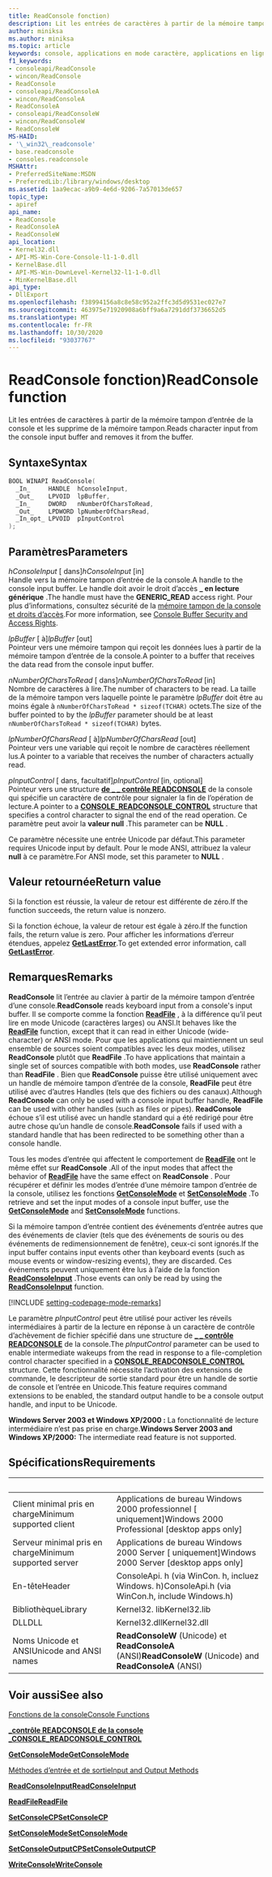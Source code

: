 ```yaml
---
title: ReadConsole fonction)
description: Lit les entrées de caractères à partir de la mémoire tampon d’entrée de la console et les supprime de la mémoire tampon.
author: miniksa
ms.author: miniksa
ms.topic: article
keywords: console, applications en mode caractère, applications en ligne de commande, applications de terminal, API console
f1_keywords:
- consoleapi/ReadConsole
- wincon/ReadConsole
- ReadConsole
- consoleapi/ReadConsoleA
- wincon/ReadConsoleA
- ReadConsoleA
- consoleapi/ReadConsoleW
- wincon/ReadConsoleW
- ReadConsoleW
MS-HAID:
- '\_win32\_readconsole'
- base.readconsole
- consoles.readconsole
MSHAttr:
- PreferredSiteName:MSDN
- PreferredLib:/library/windows/desktop
ms.assetid: 1aa9ecac-a9b9-4e6d-9206-7a57013de657
topic_type:
- apiref
api_name:
- ReadConsole
- ReadConsoleA
- ReadConsoleW
api_location:
- Kernel32.dll
- API-MS-Win-Core-Console-l1-1-0.dll
- KernelBase.dll
- API-MS-Win-DownLevel-Kernel32-l1-1-0.dll
- MinKernelBase.dll
api_type:
- DllExport
ms.openlocfilehash: f38994156a8c8e58c952a2ffc3d5d9531ec027e7
ms.sourcegitcommit: 463975e71920908a6bff9a6a7291ddf3736652d5
ms.translationtype: MT
ms.contentlocale: fr-FR
ms.lasthandoff: 10/30/2020
ms.locfileid: "93037767"
---
```

# <a name="readconsole-function"></a><span data-ttu-id="853c8-104">ReadConsole fonction)</span><span class="sxs-lookup"><span data-stu-id="853c8-104">ReadConsole function</span></span>

<span data-ttu-id="853c8-105">Lit les entrées de caractères à partir de la mémoire tampon d’entrée de la console et les supprime de la mémoire tampon.</span><span class="sxs-lookup"><span data-stu-id="853c8-105">Reads character input from the console input buffer and removes it from the buffer.</span></span>

## <a name="syntax"></a><span data-ttu-id="853c8-106">Syntaxe</span><span class="sxs-lookup"><span data-stu-id="853c8-106">Syntax</span></span>

```C
BOOL WINAPI ReadConsole(
  _In_     HANDLE  hConsoleInput,
  _Out_    LPVOID  lpBuffer,
  _In_     DWORD   nNumberOfCharsToRead,
  _Out_    LPDWORD lpNumberOfCharsRead,
  _In_opt_ LPVOID  pInputControl
);
```

## <a name="parameters"></a><span data-ttu-id="853c8-107">Paramètres</span><span class="sxs-lookup"><span data-stu-id="853c8-107">Parameters</span></span>

<span data-ttu-id="853c8-108">*hConsoleInput* \[ dans\]</span><span class="sxs-lookup"><span data-stu-id="853c8-108">*hConsoleInput* \[in\]</span></span>  
<span data-ttu-id="853c8-109">Handle vers la mémoire tampon d’entrée de la console.</span><span class="sxs-lookup"><span data-stu-id="853c8-109">A handle to the console input buffer.</span></span> <span data-ttu-id="853c8-110">Le handle doit avoir le droit d’accès **\_ en lecture générique** .</span><span class="sxs-lookup"><span data-stu-id="853c8-110">The handle must have the **GENERIC\_READ** access right.</span></span> <span data-ttu-id="853c8-111">Pour plus d’informations, consultez sécurité de la [mémoire tampon de la console et droits d’accès](console-buffer-security-and-access-rights.md).</span><span class="sxs-lookup"><span data-stu-id="853c8-111">For more information, see [Console Buffer Security and Access Rights](console-buffer-security-and-access-rights.md).</span></span>

<span data-ttu-id="853c8-112">*lpBuffer* \[ à\]</span><span class="sxs-lookup"><span data-stu-id="853c8-112">*lpBuffer* \[out\]</span></span>  
<span data-ttu-id="853c8-113">Pointeur vers une mémoire tampon qui reçoit les données lues à partir de la mémoire tampon d’entrée de la console.</span><span class="sxs-lookup"><span data-stu-id="853c8-113">A pointer to a buffer that receives the data read from the console input buffer.</span></span>

<span data-ttu-id="853c8-114">*nNumberOfCharsToRead* \[ dans\]</span><span class="sxs-lookup"><span data-stu-id="853c8-114">*nNumberOfCharsToRead* \[in\]</span></span>  
<span data-ttu-id="853c8-115">Nombre de caractères à lire.</span><span class="sxs-lookup"><span data-stu-id="853c8-115">The number of characters to be read.</span></span> <span data-ttu-id="853c8-116">La taille de la mémoire tampon vers laquelle pointe le paramètre *lpBuffer* doit être au moins égale à `nNumberOfCharsToRead * sizeof(TCHAR)` octets.</span><span class="sxs-lookup"><span data-stu-id="853c8-116">The size of the buffer pointed to by the *lpBuffer* parameter should be at least `nNumberOfCharsToRead * sizeof(TCHAR)` bytes.</span></span>

<span data-ttu-id="853c8-117">*lpNumberOfCharsRead* \[ à\]</span><span class="sxs-lookup"><span data-stu-id="853c8-117">*lpNumberOfCharsRead* \[out\]</span></span>  
<span data-ttu-id="853c8-118">Pointeur vers une variable qui reçoit le nombre de caractères réellement lus.</span><span class="sxs-lookup"><span data-stu-id="853c8-118">A pointer to a variable that receives the number of characters actually read.</span></span>

<span data-ttu-id="853c8-119">*pInputControl* \[ dans, facultatif\]</span><span class="sxs-lookup"><span data-stu-id="853c8-119">*pInputControl* \[in, optional\]</span></span>  
<span data-ttu-id="853c8-120">Pointeur vers une structure [**de \_ \_ contrôle READCONSOLE**](console-readconsole-control.md) de la console qui spécifie un caractère de contrôle pour signaler la fin de l’opération de lecture.</span><span class="sxs-lookup"><span data-stu-id="853c8-120">A pointer to a [**CONSOLE\_READCONSOLE\_CONTROL**](console-readconsole-control.md) structure that specifies a control character to signal the end of the read operation.</span></span> <span data-ttu-id="853c8-121">Ce paramètre peut avoir la **valeur null** .</span><span class="sxs-lookup"><span data-stu-id="853c8-121">This parameter can be **NULL** .</span></span>

<span data-ttu-id="853c8-122">Ce paramètre nécessite une entrée Unicode par défaut.</span><span class="sxs-lookup"><span data-stu-id="853c8-122">This parameter requires Unicode input by default.</span></span> <span data-ttu-id="853c8-123">Pour le mode ANSI, attribuez la valeur **null** à ce paramètre.</span><span class="sxs-lookup"><span data-stu-id="853c8-123">For ANSI mode, set this parameter to **NULL** .</span></span>

## <a name="return-value"></a><span data-ttu-id="853c8-124">Valeur retournée</span><span class="sxs-lookup"><span data-stu-id="853c8-124">Return value</span></span>

<span data-ttu-id="853c8-125">Si la fonction est réussie, la valeur de retour est différente de zéro.</span><span class="sxs-lookup"><span data-stu-id="853c8-125">If the function succeeds, the return value is nonzero.</span></span>

<span data-ttu-id="853c8-126">Si la fonction échoue, la valeur de retour est égale à zéro.</span><span class="sxs-lookup"><span data-stu-id="853c8-126">If the function fails, the return value is zero.</span></span> <span data-ttu-id="853c8-127">Pour afficher les informations d’erreur étendues, appelez [**GetLastError**](https://msdn.microsoft.com/library/windows/desktop/ms679360).</span><span class="sxs-lookup"><span data-stu-id="853c8-127">To get extended error information, call [**GetLastError**](https://msdn.microsoft.com/library/windows/desktop/ms679360).</span></span>

## <a name="remarks"></a><span data-ttu-id="853c8-128">Remarques</span><span class="sxs-lookup"><span data-stu-id="853c8-128">Remarks</span></span>

<span data-ttu-id="853c8-129">**ReadConsole** lit l’entrée au clavier à partir de la mémoire tampon d’entrée d’une console.</span><span class="sxs-lookup"><span data-stu-id="853c8-129">**ReadConsole** reads keyboard input from a console's input buffer.</span></span> <span data-ttu-id="853c8-130">Il se comporte comme la fonction [**ReadFile**](https://msdn.microsoft.com/library/windows/desktop/aa365467) , à la différence qu’il peut lire en mode Unicode (caractères larges) ou ANSI.</span><span class="sxs-lookup"><span data-stu-id="853c8-130">It behaves like the [**ReadFile**](https://msdn.microsoft.com/library/windows/desktop/aa365467) function, except that it can read in either Unicode (wide-character) or ANSI mode.</span></span> <span data-ttu-id="853c8-131">Pour que les applications qui maintiennent un seul ensemble de sources soient compatibles avec les deux modes, utilisez **ReadConsole** plutôt que **ReadFile** .</span><span class="sxs-lookup"><span data-stu-id="853c8-131">To have applications that maintain a single set of sources compatible with both modes, use **ReadConsole** rather than **ReadFile** .</span></span> <span data-ttu-id="853c8-132">Bien que **ReadConsole** puisse être utilisé uniquement avec un handle de mémoire tampon d’entrée de la console, **ReadFile** peut être utilisé avec d’autres Handles (tels que des fichiers ou des canaux).</span><span class="sxs-lookup"><span data-stu-id="853c8-132">Although **ReadConsole** can only be used with a console input buffer handle, **ReadFile** can be used with other handles (such as files or pipes).</span></span> <span data-ttu-id="853c8-133">**ReadConsole** échoue s’il est utilisé avec un handle standard qui a été redirigé pour être autre chose qu’un handle de console.</span><span class="sxs-lookup"><span data-stu-id="853c8-133">**ReadConsole** fails if used with a standard handle that has been redirected to be something other than a console handle.</span></span>

<span data-ttu-id="853c8-134">Tous les modes d’entrée qui affectent le comportement de [**ReadFile**](https://msdn.microsoft.com/library/windows/desktop/aa365467) ont le même effet sur **ReadConsole** .</span><span class="sxs-lookup"><span data-stu-id="853c8-134">All of the input modes that affect the behavior of [**ReadFile**](https://msdn.microsoft.com/library/windows/desktop/aa365467) have the same effect on **ReadConsole** .</span></span> <span data-ttu-id="853c8-135">Pour récupérer et définir les modes d’entrée d’une mémoire tampon d’entrée de la console, utilisez les fonctions [**GetConsoleMode**](getconsolemode.md) et [**SetConsoleMode**](setconsolemode.md) .</span><span class="sxs-lookup"><span data-stu-id="853c8-135">To retrieve and set the input modes of a console input buffer, use the [**GetConsoleMode**](getconsolemode.md) and [**SetConsoleMode**](setconsolemode.md) functions.</span></span>

<span data-ttu-id="853c8-136">Si la mémoire tampon d’entrée contient des événements d’entrée autres que des événements de clavier (tels que des événements de souris ou des événements de redimensionnement de fenêtre), ceux-ci sont ignorés.</span><span class="sxs-lookup"><span data-stu-id="853c8-136">If the input buffer contains input events other than keyboard events (such as mouse events or window-resizing events), they are discarded.</span></span> <span data-ttu-id="853c8-137">Ces événements peuvent uniquement être lus à l’aide de la fonction [**ReadConsoleInput**](readconsoleinput.md) .</span><span class="sxs-lookup"><span data-stu-id="853c8-137">Those events can only be read by using the [**ReadConsoleInput**](readconsoleinput.md) function.</span></span>

[!INCLUDE [setting-codepage-mode-remarks](./includes/setting-codepage-mode-remarks.md)]

<span data-ttu-id="853c8-138">Le paramètre *pInputControl* peut être utilisé pour activer les réveils intermédiaires à partir de la lecture en réponse à un caractère de contrôle d’achèvement de fichier spécifié dans une structure de [**\_ \_ contrôle READCONSOLE**](console-readconsole-control.md) de la console.</span><span class="sxs-lookup"><span data-stu-id="853c8-138">The *pInputControl* parameter can be used to enable intermediate wakeups from the read in response to a file-completion control character specified in a [**CONSOLE\_READCONSOLE\_CONTROL**](console-readconsole-control.md) structure.</span></span> <span data-ttu-id="853c8-139">Cette fonctionnalité nécessite l’activation des extensions de commande, le descripteur de sortie standard pour être un handle de sortie de console et l’entrée en Unicode.</span><span class="sxs-lookup"><span data-stu-id="853c8-139">This feature requires command extensions to be enabled, the standard output handle to be a console output handle, and input to be Unicode.</span></span>

<span data-ttu-id="853c8-140">**Windows Server 2003 et Windows XP/2000 :** La fonctionnalité de lecture intermédiaire n’est pas prise en charge.</span><span class="sxs-lookup"><span data-stu-id="853c8-140">**Windows Server 2003 and Windows XP/2000:** The intermediate read feature is not supported.</span></span>

## <a name="requirements"></a><span data-ttu-id="853c8-141">Spécifications</span><span class="sxs-lookup"><span data-stu-id="853c8-141">Requirements</span></span>

| &nbsp; | &nbsp; |
|-|-|
| <span data-ttu-id="853c8-142">Client minimal pris en charge</span><span class="sxs-lookup"><span data-stu-id="853c8-142">Minimum supported client</span></span> | <span data-ttu-id="853c8-143">Applications de bureau Windows 2000 professionnel \[ uniquement\]</span><span class="sxs-lookup"><span data-stu-id="853c8-143">Windows 2000 Professional \[desktop apps only\]</span></span> |
| <span data-ttu-id="853c8-144">Serveur minimal pris en charge</span><span class="sxs-lookup"><span data-stu-id="853c8-144">Minimum supported server</span></span> | <span data-ttu-id="853c8-145">Applications de bureau Windows 2000 Server \[ uniquement\]</span><span class="sxs-lookup"><span data-stu-id="853c8-145">Windows 2000 Server \[desktop apps only\]</span></span> |
| <span data-ttu-id="853c8-146">En-tête</span><span class="sxs-lookup"><span data-stu-id="853c8-146">Header</span></span> | <span data-ttu-id="853c8-147">ConsoleApi. h (via WinCon. h, incluez Windows. h)</span><span class="sxs-lookup"><span data-stu-id="853c8-147">ConsoleApi.h (via WinCon.h, include Windows.h)</span></span> |
| <span data-ttu-id="853c8-148">Bibliothèque</span><span class="sxs-lookup"><span data-stu-id="853c8-148">Library</span></span> | <span data-ttu-id="853c8-149">Kernel32. lib</span><span class="sxs-lookup"><span data-stu-id="853c8-149">Kernel32.lib</span></span> |
| <span data-ttu-id="853c8-150">DLL</span><span class="sxs-lookup"><span data-stu-id="853c8-150">DLL</span></span> | <span data-ttu-id="853c8-151">Kernel32.dll</span><span class="sxs-lookup"><span data-stu-id="853c8-151">Kernel32.dll</span></span> |
| <span data-ttu-id="853c8-152">Noms Unicode et ANSI</span><span class="sxs-lookup"><span data-stu-id="853c8-152">Unicode and ANSI names</span></span> | <span data-ttu-id="853c8-153">**ReadConsoleW** (Unicode) et **ReadConsoleA** (ANSI)</span><span class="sxs-lookup"><span data-stu-id="853c8-153">**ReadConsoleW** (Unicode) and **ReadConsoleA** (ANSI)</span></span> |

## <a name="see-also"></a><span data-ttu-id="853c8-154">Voir aussi</span><span class="sxs-lookup"><span data-stu-id="853c8-154">See also</span></span>

[<span data-ttu-id="853c8-155">Fonctions de la console</span><span class="sxs-lookup"><span data-stu-id="853c8-155">Console Functions</span></span>](console-functions.md)

[<span data-ttu-id="853c8-156">**\_contrôle READCONSOLE de la console \_**</span><span class="sxs-lookup"><span data-stu-id="853c8-156">**CONSOLE\_READCONSOLE\_CONTROL**</span></span>](console-readconsole-control.md)

[<span data-ttu-id="853c8-157">**GetConsoleMode**</span><span class="sxs-lookup"><span data-stu-id="853c8-157">**GetConsoleMode**</span></span>](getconsolemode.md)

[<span data-ttu-id="853c8-158">Méthodes d’entrée et de sortie</span><span class="sxs-lookup"><span data-stu-id="853c8-158">Input and Output Methods</span></span>](input-and-output-methods.md)

[<span data-ttu-id="853c8-159">**ReadConsoleInput**</span><span class="sxs-lookup"><span data-stu-id="853c8-159">**ReadConsoleInput**</span></span>](readconsoleinput.md)

[<span data-ttu-id="853c8-160">**ReadFile**</span><span class="sxs-lookup"><span data-stu-id="853c8-160">**ReadFile**</span></span>](https://msdn.microsoft.com/library/windows/desktop/aa365467)

[<span data-ttu-id="853c8-161">**SetConsoleCP**</span><span class="sxs-lookup"><span data-stu-id="853c8-161">**SetConsoleCP**</span></span>](setconsolecp.md)

[<span data-ttu-id="853c8-162">**SetConsoleMode**</span><span class="sxs-lookup"><span data-stu-id="853c8-162">**SetConsoleMode**</span></span>](setconsolemode.md)

[<span data-ttu-id="853c8-163">**SetConsoleOutputCP**</span><span class="sxs-lookup"><span data-stu-id="853c8-163">**SetConsoleOutputCP**</span></span>](setconsoleoutputcp.md)

[<span data-ttu-id="853c8-164">**WriteConsole**</span><span class="sxs-lookup"><span data-stu-id="853c8-164">**WriteConsole**</span></span>](writeconsole.md)
